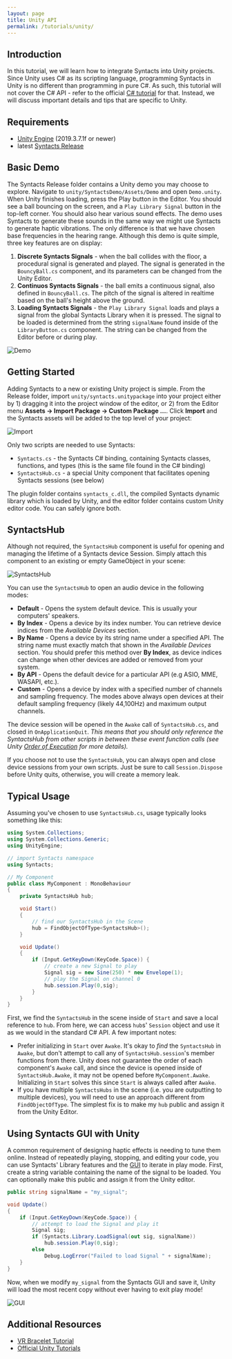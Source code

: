 ```yaml
---
layout: page
title: Unity API
permalink: /tutorials/unity/
---
```


## Introduction
In this tutorial, we will learn how to integrate Syntacts into Unity projects. Since Unity uses C# as its scripting language, programming Syntacts in Unity is no different than programming in pure C#. As such, this tutorial will not cover the C# API - refer to the official [C# tutorial](/tutorials/cs) for that. Instead, we will discuss important details and tips that are specific to Unity.

## Requirements

- [Unity Engine](https://unity.com/) (2019.3.7.1f or newer)
- latest [Syntacts Release](https://github.com/mahilab/Syntacts/releases)

## Basic Demo

The Syntacts Release folder contains a Unity demo you may choose to explore. Navigate to `unity/SyntactsDemo/Assets/Demo` and open `Demo.unity`. When Unity finishes loading, press the Play button in the Editor. You should see a ball bouncing on the screen, and a `Play Library Signal` button in the top-left corner. You should also hear various sound effects. The demo uses Syntacts to generate these sounds in the same way we might use Syntacts to generate haptic vibrations. The only difference is that we have chosen base frequencies in the hearing range. Although this demo is quite simple, three key features are on display:

1. **Discrete Syntacts Signals** - when the ball collides with the floor, a procedural signal is generated and played. The signal is generated in the  `BouncyBall.cs` component, and its parameters can be changed from the Unity Editor.  
2. **Continuos Syntacts Signals** - the ball emits a continuous signal, also defined in `BouncyBall.cs`. The pitch of the signal is altered in realtime based on the ball's height above the ground.
3. **Loading Syntacts Signals** - the `Play Library Signal` loads and plays a signal from the global Syntacts Library when it is pressed. The signal to be loaded is determined from the string `signalName` found inside of the `LibraryButton.cs` component. The string can be changed from the Editor before or during play.

![Demo](https://raw.githubusercontent.com/wiki/mahilab/Syntacts/images/tut-unity/ball.gif)

## Getting Started

Adding Syntacts to a new or existing Unity project is simple. From the Release folder, import `unity/syntacts.unitypackage` into your project either by 1) dragging it into the project window of the editor, or 2) from the Editor menu **Assets -> Import Package -> Custom Package ...**. Click **Import** and the Syntacts assets will be added to the top level of your project:

![Import](https://raw.githubusercontent.com/wiki/mahilab/Syntacts/images/tut-unity/import.png)

Only two scripts are needed to use Syntacts:

- `Syntacts.cs` - the Syntacts C# binding, containing Syntacts classes, functions, and types (this is the same file found in the C# binding)
- `SyntactsHub.cs` - a special Unity component that facilitates opening Syntacts sessions (see below)

The plugin folder contains `syntacts_c.dll`, the compiled Syntacts dynamic library which is loaded by Unity, and the editor folder contains custom Unity editor code. You can safely ignore both.

## SyntactsHub

Although not required, the `SyntactsHub` component is useful for opening and managing the lifetime of a Syntacts device Session. Simply attach this component to an existing or empty GameObject in your scene:

![SyntactsHub](https://raw.githubusercontent.com/wiki/mahilab/Syntacts/images/tut-unity/hub1.png)

You can use the `SyntactsHub` to open an audio device in the following modes:

- **Default** - Opens the system default device. This is usually your computers' speakers.
- **By Index** - Opens a device by its index number. You can retrieve device indices from the *Available Devices* section.
- **By Name** - Opens a device by its string name under a specified API. The string name must exactly match that shown in the *Available Devices* section. You should prefer this method over **By Index**, as device indices can change when other devices are added or removed from your system.
- **By API** - Opens the default device for a particular API (e.g ASIO, MME, WASAPI, etc.).
- **Custom** - Opens a device by index with a specified number of channels and sampling frequency. The modes above always open devices at their default sampling frequency (likely 44,100Hz) and maximum output channels.

The device session will be opened in the `Awake` call of `SyntactsHub.cs`, and closed in `OnApplicationQuit`. *This means that you should only reference the SyntactsHub from other scripts in between these event function calls (see Unity [Order of Execution](https://docs.unity3d.com/Manual/ExecutionOrder.html) for more details).*

If you choose not to use the `SyntactsHub`, you can always open and close device sessions from your own scripts. Just be sure to call `Session.Dispose` before Unity quits, otherwise, you will create a memory leak. 

## Typical Usage

Assuming you've chosen to use `SyntactsHub.cs`, usage typically looks something like this:

```cs
using System.Collections;
using System.Collections.Generic;
using UnityEngine;

// import Syntacts namespace
using Syntacts; 

// My Component
public class MyComponent : MonoBehaviour
{
    private SyntactsHub hub;

    void Start()
    {
        // find our SyntactsHub in the Scene
        hub = FindObjectOfType<SyntactsHub>();
    }

    void Update()
    {
        if (Input.GetKeyDown(KeyCode.Space)) {
            // create a new Signal to play
            Signal sig = new Sine(250) * new Envelope(1);
            // play the Signal on channel 0
            hub.session.Play(0,sig);
        }
    }
}
```

First, we find the `SyntactsHub` in the scene inside of `Start` and save a local reference to `hub`. From here, we can access `hub`s' `Session` object and use it as we would in the standard C# API. A few important notes:

- Prefer initializing in `Start` over `Awake`. It's okay to *find* the `SyntactsHub` in `Awake`, but don't attempt to call any of `SyntactsHub.session`'s member functions from there. Unity does not guarantee the order of each component's `Awake` call, and since the device is opened inside of `SyntactsHub.Awake`, it may not be opened before `MyComponent.Awake`. Initializing in `Start` solves this since `Start` is always called after `Awake`.
- If you have multiple `SyntactsHubs` in the scene (i.e. you are outputting to multiple devices), you will need to use an approach different from `FindObjectOfType`. The simplest fix is to make my `hub` public and assign it from the Unity Editor.

## Using Syntacts GUI with Unity

A common requirement of designing haptic effects is needing to tune them online. Instead of repeatedly playing, stopping, and editing your code, you can use Syntacts' Library features and the [GUI](/tutorials/gui.md) to iterate in play mode. First, create a string variable containing the name of the signal to be loaded. You can optionally make this public and assign it from the Unity editor.

```cs
public string signalName = "my_signal";

void Update()
{
    if (Input.GetKeyDown(KeyCode.Space)) {
        // attempt to load the Signal and play it
        Signal sig;
        if (Syntacts.Library.LoadSignal(out sig, signalName))
            hub.session.Play(0,sig);
        else
            Debug.LogError("Failed to load Signal " + signalName);
    }
}
```

Now, when we modify `my_signal` from the Syntacts GUI and save it, Unity will load the most recent copy without ever having to exit play mode! 

![GUI](https://raw.githubusercontent.com/wiki/mahilab/Syntacts/images/tut-unity/gui_unity.png)

## Additional Resources

- [VR Bracelet Tutorial](/tutorials/bracelet)
- [Official Unity Tutorials](https://learn.unity.com/tutorials)
